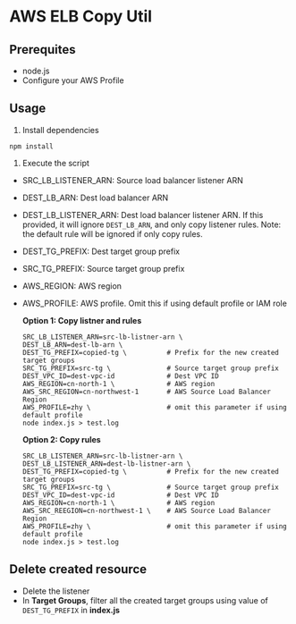 # AWS ELB Copy Util

## Prerequites

* node.js
* Configure your AWS Profile

## Usage

1. Install dependencies
```
npm install
```

1. Execute the script

* SRC_LB_LISTENER_ARN: Source load balancer listener ARN
* DEST_LB_ARN: Dest load balancer ARN
* DEST_LB_LISTENER_ARN: Dest load balancer listener ARN. If this provided, it will ignore `DEST_LB_ARN`, and only copy listener rules. Note: the default rule will be ignored if only copy rules.
* DEST_TG_PREFIX: Dest target group prefix
* SRC_TG_PREFIX: Source target group prefix
* AWS_REGION: AWS region
* AWS_PROFILE: AWS profile. Omit this if using default profile or IAM role


  **Option 1: Copy listner and rules**
  ```
  SRC_LB_LISTENER_ARN=src-lb-listner-arn \
  DEST_LB_ARN=dest-lb-arn \  
  DEST_TG_PREFIX=copied-tg \          # Prefix for the new created target groups
  SRC_TG_PREFIX=src-tg \              # Source target group prefix
  DEST_VPC_ID=dest-vpc-id             # Dest VPC ID
  AWS_REGION=cn-north-1 \             # AWS region
  AWS_SRC_REGION=cn-northwest-1       # AWS Source Load Balancer Region
  AWS_PROFILE=zhy \                   # omit this parameter if using default profile
  node index.js > test.log
  ```

  **Option 2: Copy rules**
  ```
  SRC_LB_LISTENER_ARN=src-lb-listner-arn \
  DEST_LB_LISTENER_ARN=dest-lb-listner-arn \
  DEST_TG_PREFIX=copied-tg \          # Prefix for the new created target groups
  SRC_TG_PREFIX=src-tg \              # Source target group prefix
  DEST_VPC_ID=dest-vpc-id             # Dest VPC ID
  AWS_REGION=cn-north-1 \             # AWS region
  AWS_SRC_REEGION=cn-northwest-1 \    # AWS Source Load Balancer Region
  AWS_PROFILE=zhy \                   # omit this parameter if using default profile
  node index.js > test.log
  ```

## Delete created resource

* Delete the listener
* In **Target Groups**, filter all the created target groups using value of `DEST_TG_PREFIX` in **index.js**